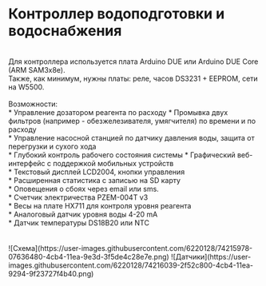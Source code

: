 # Контроллер водоподготовки и водоснабжения
<br>
Для контроллера используется плата Arduino DUE или Arduino DUE Core (ARM SAM3x8e).<br>
Также, как минимум, нужны платы: реле, часов DS3231 + EEPROM, сети на W5500.
<br>
<br>
Возможности:<br>
* Управление дозатором реагента по расходу
* Промывка двух фильтров (например - обезжелезивателя, умягчителя) по времени и по расходу<br>
* Управление насосной станцией по датчику давления воды, защита от перегрузки и сухого хода<br>
* Глубокий контроль рабочего состояния системы
* Графический веб-интерфейс с поддержкой мобильных устройств<br>
* Текстовый дисплей LCD2004, кнопки управления<br>
* Расширенная статистика с записью на SD карту<br>
* Оповещения о сбоях через email или sms.<br>
* Счетчик электричества PZEM-004T v3<br>
* Весы на плате HX711 для контроля уровня реагента<br>
* Аналоговый датчик уровня воды 4-20 mA<br>
* Датчик температуры DS18B20 или NTC<br>
<br>
<br>
![Схема](https://user-images.githubusercontent.com/6220128/74215978-07636480-4cb4-11ea-9e3d-3f5de4c28e7e.png)
![Датчики](https://user-images.githubusercontent.com/6220128/74216039-2f52c800-4cb4-11ea-9294-9f23727f4b40.png)
